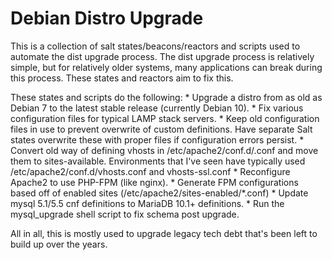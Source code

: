 # Debian Distro Upgrade 

This is a collection of salt states/beacons/reactors and scripts used to automate the dist upgrade process. The dist upgrade process is relatively simple, but for relatively older systems, many applications can break during this process. These states and reactors aim to fix this.

These states and scripts do the following:
    * Upgrade a distro from as old as Debian 7 to the latest stable release (currently Debian 10).
    * Fix various configuration files for typical LAMP stack servers. 
    * Keep old configuration files in use to prevent overwrite of custom definitions. Have separate Salt states overwrite these with proper files if configuration errors persist. 
    * Convert old way of defining vhosts in /etc/apache2/conf.d/<conffile>.conf and move them to sites-available. Environments that I've seen have typically used /etc/apache2/conf.d/vhosts.conf and vhosts-ssl.conf
    * Reconfigure Apache2 to use PHP-FPM (like nginx). 
    * Generate FPM configurations based off of enabled sites (/etc/apache2/sites-enabled/*.conf)
    * Update mysql 5.1/5.5 cnf definitions to MariaDB 10.1+ definitions.
    * Run the mysql_upgrade shell script to fix schema post upgrade. 

All in all, this is mostly used to upgrade legacy tech debt that's been left to build up over the years.